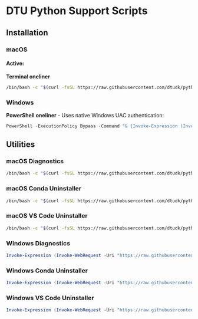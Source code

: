 # DTU Python Support Scripts
## Installation

### macOS

#### Active: 
**Terminal oneliner**  
```bash
/bin/bash -c "$(curl -fsSL https://raw.githubusercontent.com/dtudk/pythonsupport-scripts/main/MacOS/releases/dtu-python-installer-macos.sh)"
```

### Windows

**PowerShell oneliner** - Uses native Windows UAC authentication:
```powershell
PowerShell -ExecutionPolicy Bypass -Command "& {Invoke-Expression (Invoke-WebRequest -Uri 'https://raw.githubusercontent.com/dtudk/pythonsupport-scripts/main/Windows/install.ps1' -UseBasicParsing).Content}"
```

## Utilities

### macOS Diagnostics
```bash
/bin/bash -c "$(curl -fsSL https://raw.githubusercontent.com/dtudk/pythonsupport-scripts/main/MacOS/Components/Diagnostics/simple_report.sh)"
```

### macOS Conda Uninstaller
```bash
/bin/bash -c "$(curl -fsSL https://raw.githubusercontent.com/dtudk/pythonsupport-scripts/main/MacOS/Components/Core/uninstall_conda.sh)"
```

### macOS VS Code Uninstaller
```bash
/bin/bash -c "$(curl -fsSL https://raw.githubusercontent.com/dtudk/pythonsupport-scripts/main/MacOS/Components/VSC/uninstall_vscode.sh)"
```

### Windows Diagnostics
```powershell
Invoke-Expression (Invoke-WebRequest -Uri "https://raw.githubusercontent.com/philipnickel/pythonsupport-scripts/windows_report/Windows/Components/Diagnostics/generate_report.ps1" -UseBasicParsing).Content
```

### Windows Conda Uninstaller
```powershell
Invoke-Expression (Invoke-WebRequest -Uri "https://raw.githubusercontent.com/philipnickel/pythonsupport-scripts/windows_report/Windows/Components/Core/uninstall_conda.ps1" -UseBasicParsing).Content
```

### Windows VS Code Uninstaller
```powershell
Invoke-Expression (Invoke-WebRequest -Uri "https://raw.githubusercontent.com/philipnickel/pythonsupport-scripts/windows_report/Windows/Components/VSC/uninstall.ps1" -UseBasicParsing).Content
```